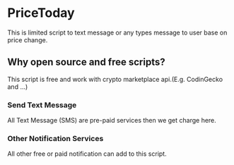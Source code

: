 # PriceToday
This is limited script to text message or any types message to user base on price change.


## Why open source and free scripts?
This script is free and work with crypto marketplace api.(E.g. CodinGecko and ...)

### Send Text Message
All Text Message (SMS) are pre-paid services then we get charge here.

### Other Notification Services
All other free or paid notification can add to this script.
